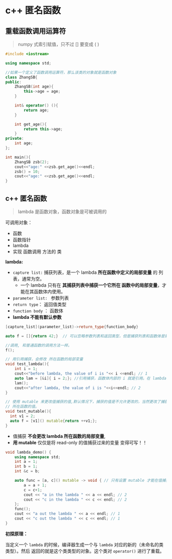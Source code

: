 # c++ 匿名函数



## 重载函数调用运算符

> numpy 式索引赋值，只不过 [] 要变成 ( )

```c++
#include <iostream>

using namespace std;

//如果一个定义了函数调用运算符，那么该类的对象就是函数对象
class ZhangSB{
public:
    ZhangSB(int age){
        this->age = age;
    }

    int& operator() (){
        return age; 
    }

    int get_age(){
        return this->age;
    }
private:
    int age;
};

int main(){
    ZhangSB zsb(2);
    cout<<"age:" <<zsb.get_age()<<endl;
    zsb() = 10;
    cout<<"age:" <<zsb.get_age()<<endl;
}
```



## c++ 匿名函数

> lambda 是函数对象，函数对象是可被调用的

可调用对象：

* 函数
* 函数指针
* lambda
* 实现 函数调用 方法的 类



**lambda:**

* `capture list:` 捕获列表，是一个 lambda **所在函数中定义的局部变量** 的 列表，通常为空。
  * 一个 lambda 只有在 **其捕获列表中捕获一个它所在 函数中的局部变量**，才能在其函数体内使用。
* `parameter list: `  参数列表
* `return type`： 返回值类型
* `function body` ： 函数体
* **lambda 不能有默认参数**

```c++
[capture_list](parameter_list)->return_type{function_body}
```



```c++
auto f = []{return 42;}  // 可以忽略参数列表和返回类型，但是捕获列表和函数体是需要永远保留的。

//调用, 和普通函数的调用方法一样。
f(); 
```



```c++
// 用引用捕获，会修改 所在函数的局部变量
void test_lambda(){
    int i = 1;
    cout<<"before lambda, the value of i is "<< i <<endl; // 1
    auto lam = [&i]{ i = 2;}; //引用捕获，函数体内部的 i 就是引用。在 lambda 中改变 i 会引起外面的改变。
    lam();
    cout<<"after lambda, the value of i is "<<i<<endl; // 2
}

// 使用 mutable 来更改值捕获的值,默认情况下，捕获的值是不允许更改的，当然更改了捕获的值，也不会修改
// 所在函数的值。
void test_mutable(){
  int v1 = 2;
  auto f = [v1]() mutable{return ++v1;};
}
```



* 值捕获 **不会更改 lambda 所在函数的局部变量**, 
* **用 mutable** 仅仅是将 read-only 的值捕获过来的变量 变得可写！！

```c++
void lambda_demo() {
    using namespace std;
    int a = 1;
    int b = 1;
    int &c = b;

    auto func = [a, c]() mutable -> void { // 只有设置 mutable 才能在值捕获的时候 改变捕获变量 
        a = a + 1;
        c = c+1;
        cout << "a in the lambda " << a << endl; // 2
        cout << "c in the lambda " << c << endl; // 2
    };
    func();
    cout << "a out the lambda " << a << endl; // 1
    cout << "c out the lambda " << c << endl; // 1
}

```





**初探原理：**

当定义一个 `lambda` 的时候，编译器生成一个与 `lambda` 对应的新的（未命名的类类型）。然后 返回的就是这个类类型的对象。这个类对 `operator()` 进行了重载。

